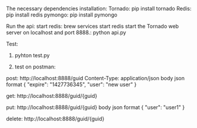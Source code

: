 The necessary dependencies installation:
Tornado: pip install tornado
Redis: pip install redis
pymongo: pip install pymongo

Run the api:
start redis: brew services start redis
start the Tornado web server on localhost and port 8888.: python api.py

Test:
1. pyhton test.py

2. test on postman: 

post:
http://localhost:8888/guid
Content-Type: application/json
body json format
{
  "expire": "1427736345",
  "user": "new user"
}

get: 
http://localhost:8888/guid/{guid} 

put: 
http://localhost:8888/guid/{guid} 
body json format
{
  "user": "user1"
}

delete: http://localhost:8888/guid/{guid} 